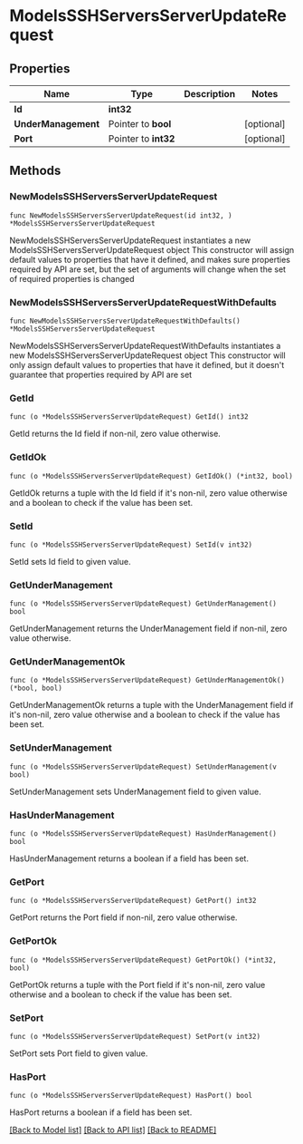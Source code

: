 # ModelsSSHServersServerUpdateRequest

## Properties

Name | Type | Description | Notes
------------ | ------------- | ------------- | -------------
**Id** | **int32** |  | 
**UnderManagement** | Pointer to **bool** |  | [optional] 
**Port** | Pointer to **int32** |  | [optional] 

## Methods

### NewModelsSSHServersServerUpdateRequest

`func NewModelsSSHServersServerUpdateRequest(id int32, ) *ModelsSSHServersServerUpdateRequest`

NewModelsSSHServersServerUpdateRequest instantiates a new ModelsSSHServersServerUpdateRequest object
This constructor will assign default values to properties that have it defined,
and makes sure properties required by API are set, but the set of arguments
will change when the set of required properties is changed

### NewModelsSSHServersServerUpdateRequestWithDefaults

`func NewModelsSSHServersServerUpdateRequestWithDefaults() *ModelsSSHServersServerUpdateRequest`

NewModelsSSHServersServerUpdateRequestWithDefaults instantiates a new ModelsSSHServersServerUpdateRequest object
This constructor will only assign default values to properties that have it defined,
but it doesn't guarantee that properties required by API are set

### GetId

`func (o *ModelsSSHServersServerUpdateRequest) GetId() int32`

GetId returns the Id field if non-nil, zero value otherwise.

### GetIdOk

`func (o *ModelsSSHServersServerUpdateRequest) GetIdOk() (*int32, bool)`

GetIdOk returns a tuple with the Id field if it's non-nil, zero value otherwise
and a boolean to check if the value has been set.

### SetId

`func (o *ModelsSSHServersServerUpdateRequest) SetId(v int32)`

SetId sets Id field to given value.


### GetUnderManagement

`func (o *ModelsSSHServersServerUpdateRequest) GetUnderManagement() bool`

GetUnderManagement returns the UnderManagement field if non-nil, zero value otherwise.

### GetUnderManagementOk

`func (o *ModelsSSHServersServerUpdateRequest) GetUnderManagementOk() (*bool, bool)`

GetUnderManagementOk returns a tuple with the UnderManagement field if it's non-nil, zero value otherwise
and a boolean to check if the value has been set.

### SetUnderManagement

`func (o *ModelsSSHServersServerUpdateRequest) SetUnderManagement(v bool)`

SetUnderManagement sets UnderManagement field to given value.

### HasUnderManagement

`func (o *ModelsSSHServersServerUpdateRequest) HasUnderManagement() bool`

HasUnderManagement returns a boolean if a field has been set.

### GetPort

`func (o *ModelsSSHServersServerUpdateRequest) GetPort() int32`

GetPort returns the Port field if non-nil, zero value otherwise.

### GetPortOk

`func (o *ModelsSSHServersServerUpdateRequest) GetPortOk() (*int32, bool)`

GetPortOk returns a tuple with the Port field if it's non-nil, zero value otherwise
and a boolean to check if the value has been set.

### SetPort

`func (o *ModelsSSHServersServerUpdateRequest) SetPort(v int32)`

SetPort sets Port field to given value.

### HasPort

`func (o *ModelsSSHServersServerUpdateRequest) HasPort() bool`

HasPort returns a boolean if a field has been set.


[[Back to Model list]](../README.md#documentation-for-models) [[Back to API list]](../README.md#documentation-for-api-endpoints) [[Back to README]](../README.md)


